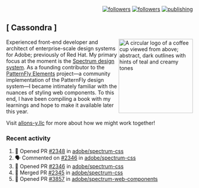 <p align="right"><a rel="me" href="https://front-end.social/@castastrophe">
    <img alt="followers" title="Follow me on Mastodon" src="https://img.shields.io/mastodon/follow/109297102751309835?domain=https%3A%2F%2Ffront-end.social&label=Follow&logo=mastodon&logoColor=white&style=for-the-badge&labelColor=008080&color=006969"/></a>
  <a href="https://codepen.io/castastrophe/">
    <img alt="followers" title="Follow me on CodePen" src="https://img.shields.io/badge/16-1?color=640464&labelColor=7c007c&style=for-the-badge&logo=codepen&label=Follow"/></a>
<a href="https://castastrophe.medium.com/">
    <img alt="publishing" title="View articles on Medium" src="https://img.shields.io/badge/107-1?color=666&labelColor=444&label=subscribe&logo=medium&logoColor=white&style=for-the-badge"/></a>
</p>

## [&nbsp;Cassondra&nbsp;]

<img align="right" src="https://github-production-user-asset-6210df.s3.amazonaws.com/1840295/253016758-ba468774-1cd3-42c2-8f43-947b5eeb5edf.png" height="200" alt="A circular logo of a coffee cup viewed from above; abstract, dark outlines with hints of teal and creamy tones">

Experienced front-end developer and architect of enterprise-scale design systems for Adobe; previously of Red Hat. My primary focus at the moment is the [Spectrum design system](https://github.com/adobe/spectrum-css). As a founding contributor to the [PatternFly&nbsp;Elements](https://github.com/patternfly/patternfly-elements) project&mdash;a community implementation of the PatternFly design system&mdash;I became intimately familiar with the nuances of styling web components. To this end, I have been compiling a book with my learnings and hope to make it available later this year.

Visit [allons-y.llc](http://allons-y.llc/) for more about how we might work together!

### Recent activity

<!--START_SECTION:activity-->
1. 💪 Opened PR [#2348](https://github.com/adobe/spectrum-css/pull/2348) in [adobe/spectrum-css](https://github.com/adobe/spectrum-css)
2. 🗣 Commented on [#2346](https://github.com/adobe/spectrum-css/pull/2346#issuecomment-1843673555) in [adobe/spectrum-css](https://github.com/adobe/spectrum-css)
3. 💪 Opened PR [#2346](https://github.com/adobe/spectrum-css/pull/2346) in [adobe/spectrum-css](https://github.com/adobe/spectrum-css)
4. 🎉 Merged PR [#2345](https://github.com/adobe/spectrum-css/pull/2345) in [adobe/spectrum-css](https://github.com/adobe/spectrum-css)
5. 💪 Opened PR [#3857](https://github.com/adobe/spectrum-web-components/pull/3857) in [adobe/spectrum-web-components](https://github.com/adobe/spectrum-web-components)
<!--END_SECTION:activity-->
